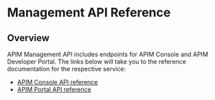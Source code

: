 # Management API Reference

## Overview

APIM Management API includes endpoints for APIM Console and APIM Developer Portal. The links below will take you to the reference documentation for the respective service:

* [APIM Console API reference](https://apim-master-api.team-apim.gravitee.dev/management/v2/#/)
* [APIM Portal API reference](https://docs.gravitee.io/apim/3.x/portal-api/3.20/)
